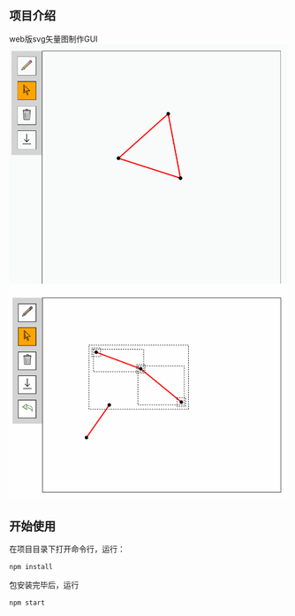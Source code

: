 ## 项目介绍
web版svg矢量图制作GUI
![](./README_assets/GIF%202022-6-25%20下午%2011-59-59.gif)
![](./README_assets/GIF%202022-6-28%20上午%2011-43-39.gif)

## 开始使用
在项目目录下打开命令行，运行：
```cmd
npm install
```
包安装完毕后，运行
```cmd
npm start
```